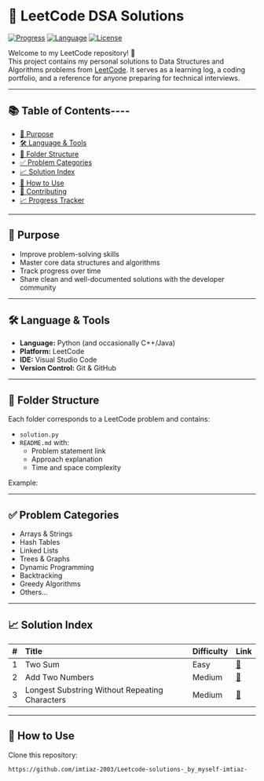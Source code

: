 # 📘 LeetCode DSA Solutions

[![Progress](https://img.shields.io/badge/solved-XX%2FYYY-blue)](https://leetcode.com/)
[![Language](https://img.shields.io/badge/language-Python-blue.svg)](https://www.python.org/)
[![License](https://img.shields.io/badge/license-MIT-green.svg)](LICENSE)

Welcome to my LeetCode repository! 👋  
This project contains my personal solutions to Data Structures and Algorithms problems from [LeetCode](https://leetcode.com/). It serves as a learning log, a coding portfolio, and a reference for anyone preparing for technical interviews.

-------------
## 📚 Table of Contents----

- [📌 Purpose](#-purpose)
- [🛠️ Language & Tools](#️-language--tools)
- [📁 Folder Structure](#-folder-structure)
- [✅ Problem Categories](#-problem-categories)
- [📈 Solution Index](#-solution-index)
- [🚀 How to Use](#-how-to-use)
- [🤝 Contributing](#-contributing)
- [📈 Progress Tracker](#-progress-tracker)

---

## 📌 Purpose

- Improve problem-solving skills
- Master core data structures and algorithms
- Track progress over time
- Share clean and well-documented solutions with the developer community

---

## 🛠️ Language & Tools

- **Language:** Python (and occasionally C++/Java)
- **Platform:** LeetCode
- **IDE:** Visual Studio Code
- **Version Control:** Git & GitHub

---

## 📁 Folder Structure

Each folder corresponds to a LeetCode problem and contains:
- `solution.py`
- `README.md` with:
  - Problem statement link
  - Approach explanation
  - Time and space complexity

Example:

---

## ✅ Problem Categories

- Arrays & Strings
- Hash Tables
- Linked Lists
- Trees & Graphs
- Dynamic Programming
- Backtracking
- Greedy Algorithms
- Others...

---

## 📈 Solution Index

| # | Title | Difficulty | Link |
|--:|:------|:-----------|:-----|
| 1 | Two Sum | Easy | [🔗](./001-two-sum) |
| 2 | Add Two Numbers | Medium | [🔗](./002-add-two-numbers) |
| 3 | Longest Substring Without Repeating Characters | Medium | [🔗](./003-longest-substring-without-repeating-characters) |
<!-- Add more rows as needed -->

---

## 🚀 How to Use

Clone this repository:
```bash
https://github.com/imtiaz-2003/Leetcode-solutions-_by_myself-imtiaz-


